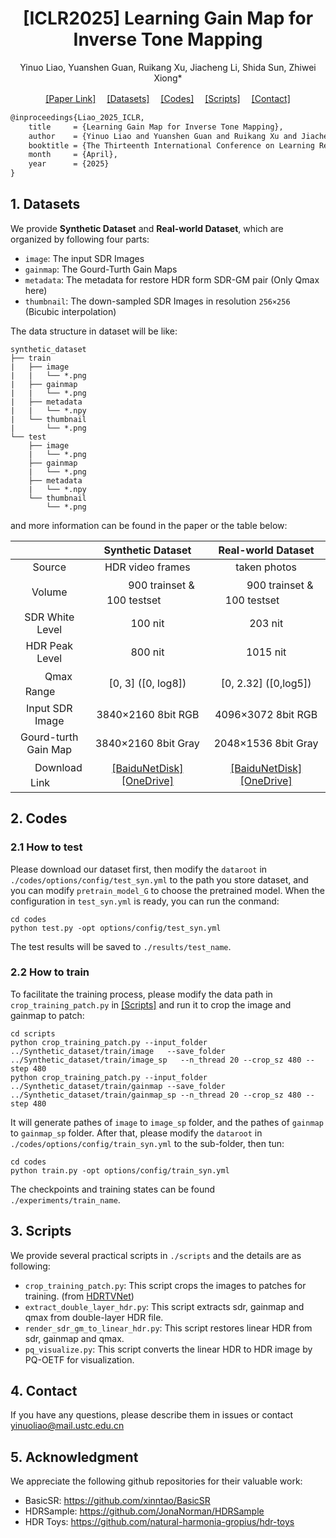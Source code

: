 <h1 align="center">[ICLR2025] Learning Gain Map for Inverse Tone Mapping</h1>

<p align="center">Yinuo Liao, Yuanshen Guan, Ruikang Xu, Jiacheng Li, Shida Sun, Zhiwei Xiong*</p>

<p align="center">
  <a href="https://openreview.net/pdf?id=GtHRhpgpzB" target="_blank">[Paper Link]</a>　
  <a href="#dataset">[Datasets]</a>　
  <a href="#code">[Codes]</a>　
  <a href="#script">[Scripts]</a>　
  <a href="#concact">[Contact]</a>
</p>

```tex
@inproceedings{Liao_2025_ICLR,
    title     = {Learning Gain Map for Inverse Tone Mapping},
    author    = {Yinuo Liao and Yuanshen Guan and Ruikang Xu and Jiacheng Li and Shida Sun and Zhiwei Xiong},
    booktitle = {The Thirteenth International Conference on Learning Representations},
    month     = {April},
    year      = {2025}
}
```



<h2 id="dataset">1. Datasets</h2>

We provide **Synthetic Dataset** and **Real-world Dataset**, which are organized by following four parts:

- `image`: The input SDR Images
- `gainmap`: The Gourd-Turth Gain Maps
- `metadata`: The metadata for restore HDR form SDR-GM pair (Only Qmax here)
- `thumbnail`: The down-sampled SDR Images in resolution `256×256` (Bicubic interpolation)

The data structure in dataset will be like:

```
synthetic_dataset
├── train
|   ├── image
|   |   └── *.png
|   ├── gainmap
|   |   └── *.png
|   ├── metadata
|   |   └── *.npy
|   └── thumbnail
|       └── *.png
└── test
    ├── image
    |   └── *.png
    ├── gainmap
    |   └── *.png
    ├── metadata
    |   └── *.npy
    └── thumbnail
        └── *.png
```

and more information can be found in the paper or the table below:

|             |      Synthetic Dataset      |     Real-world Dataset      |
| :---------: | :-------------------------: | :-------------------------: |
|   Source    |      HDR video frames       |        taken photos         |
|   Volume    | ㅤㅤㅤ900 trainset & 100 testsetㅤㅤㅤ | ㅤㅤㅤ900 trainset & 100 testsetㅤㅤㅤ |
| SDR White Level |           100 nit           |           203 nit           |
| HDR Peak Level |           800 nit           |          1015 nit           |
| ㅤㅤQmax Rangeㅤㅤ |     [0, 3]  ([0, log8])     |    [0, 2.32]  ([0,log5])    |
| Input SDR Image |                      3840×2160 8bit RGB                      |                      4096×3072 8bit RGB                      |
| Gourd-turth Gain Map |                     3840×2160 8bit Gray                      |                     2048×1536 8bit Gray                      |
| ㅤㅤDownload Linkㅤㅤ | [[BaiduNetDisk]](https://pan.baidu.com/s/1I3gzQN-MqP62FMnlyhzdqA?pwd=1958) [[OneDrive]](https://stuxidianeducn-my.sharepoint.com/:f:/g/personal/ynliao_stu_xidian_edu_cn/Etsw2xb9LJBIgDsJ2lbh9CsBofhFihU0q7HbyM3Hm6P2_Q?e=hRccCg)　| [[BaiduNetDisk]](https://pan.baidu.com/s/1I3gzQN-MqP62FMnlyhzdqA?pwd=1958) [[OneDrive]](https://stuxidianeducn-my.sharepoint.com/:f:/g/personal/ynliao_stu_xidian_edu_cn/Etsw2xb9LJBIgDsJ2lbh9CsBofhFihU0q7HbyM3Hm6P2_Q?e=hRccCg) |



<h2 id="code">2. Codes</h2>

### 2.1 How to test

Please download our dataset first, then modify the `dataroot` in `./codes/options/config/test_syn.yml`  to the path you store dataset, and you can modify `pretrain_model_G` to choose the pretrained model. When the configuration in `test_syn.yml` is ready, you can run the conmand:

```
cd codes
python test.py -opt options/config/test_syn.yml
```

The test results will be saved to `./results/test_name`.

### 2.2 How to train

To facilitate the training process, please modify the data path in `crop_training_patch.py` in <a href="#script">[Scripts]</a> and run it to crop the image and gainmap to patch:

```
cd scripts
python crop_training_patch.py --input_folder ../Synthetic_dataset/train/image   --save_folder ../Synthetic_dataset/train/image_sp   --n_thread 20 --crop_sz 480 --step 480
python crop_training_patch.py --input_folder ../Synthetic_dataset/train/gainmap --save_folder ../Synthetic_dataset/train/gainmap_sp --n_thread 20 --crop_sz 480 --step 480
```

It will generate pathes of `image` to `image_sp` folder, and the pathes of `gainmap` to `gainmap_sp` folder. After that, please modify the `dataroot` in `./codes/options/config/train_syn.yml`  to the sub-folder, then tun:

```
cd codes
python train.py -opt options/config/train_syn.yml
```

The checkpoints and training states can be found  `./experiments/train_name`.



<h2 id="script">3. Scripts</h2>

We provide several practical scripts in `./scripts` and the details are as following:

- `crop_training_patch.py`: This script crops the images to patches for training. (from [HDRTVNet](https://github.com/chxy95/HDRTVNet))
- `extract_double_layer_hdr.py`: This script extracts sdr, gainmap and qmax from double-layer HDR file.
- `render_sdr_gm_to_linear_hdr.py`: This script restores linear HDR from sdr, gainmap and qmax.
- `pq_visualize.py`: This script converts the linear HDR to HDR image by PQ-OETF for visualization. 



<h2 id="concact">4. Contact</h2>

If you have any questions, please describe them in issues or contact yinuoliao@mail.ustc.edu.cn



<h2 id="ack">5. Acknowledgment</h2>

We appreciate the following github repositories for their valuable work:

- BasicSR: https://github.com/xinntao/BasicSR
- HDRSample: https://github.com/JonaNorman/HDRSample 
- HDR Toys: https://github.com/natural-harmonia-gropius/hdr-toys
